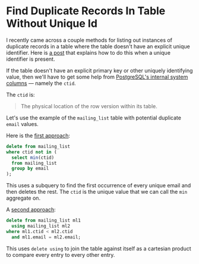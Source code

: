 # Find Duplicate Records In Table Without Unique Id

I recently came across a couple methods for listing out instances of duplicate records in a table where the table doesn't have an explicit unique identifier. Here is [a post](../queries/find-records-that-contain-duplicate-values.md) that explains how to do this when a unique identifier is present.

If the table doesn't have an explicit primary key or other uniquely identifying value, then we'll have to get some help from [PostgreSQL's internal system columns](https://www.postgresql.org/docs/current/ddl-system-columns.html) — namely the `ctid`.

The `ctid` is:

> The physical location of the row version within its table.

Let's use the example of the `mailing_list` table with potential duplicate `email` values.

Here is the [first approach](https://stackoverflow.com/a/26773018/535590):

```sql
delete from mailing_list
where ctid not in (
  select min(ctid)
  from mailing_list
  group by email
);
```

This uses a subquery to find the first occurrence of every unique email and then deletes the rest. The `ctid` is the unique value that we can call the `min` aggregate on.

A [second approach](https://stackoverflow.com/a/46775289/535590):

```sql
delete from mailing_list ml1
  using mailing_list ml2
where ml1.ctid < ml2.ctid
  and ml1.email = ml2.email;
```

This uses `delete using` to join the table against itself as a cartesian product to compare every entry to every other entry.
